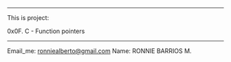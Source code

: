 **************************************************
This is project:

0x0F. C - Function pointers
**************************************************

Email_me: ronniealberto@gmail.com
Name: RONNIE BARRIOS M.
